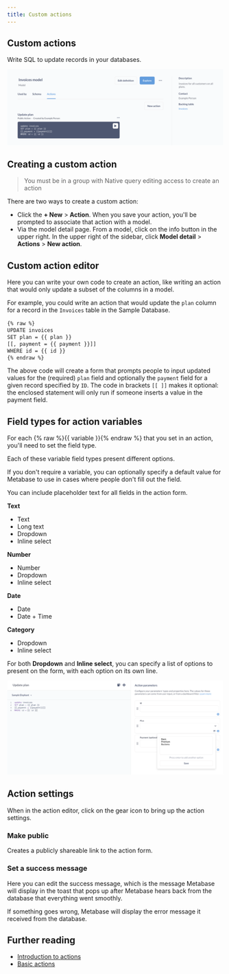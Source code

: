 ```yaml
---
title: Custom actions
---
```


## Custom actions

Write SQL to update records in your databases.

![Custom action](./images/custom-action.png)

## Creating a custom action

> You must be in a group with Native query editing access to create an action

There are two ways to create a custom action:

- Click the **+ New** > **Action**. When you save your action, you'll be prompted to associate that action with a model.
- Via the model detail page. From a model, click on the info button in the upper right. In the upper right of the sidebar, click **Model detail** > **Actions** > **New action**.

## Custom action editor

Here you can write your own code to create an action, like writing an action that would only update a subset of the columns in a model.

For example, you could write an action that would update the `plan` column for a record in the `Invoices` table in the Sample Database.

```
{% raw %}
UPDATE invoices
SET plan = {{ plan }}
[[, payment = {{ payment }}]]
WHERE id = {{ id }}
{% endraw %}
```

The above code will create a form that prompts people to input updated values for the (required) `plan` field and optionally the `payment` field for a given record specified by `ID`. The code in brackets `[[ ]]` makes it optional: the enclosed statement will only run if someone inserts a value in the payment field.

## Field types for action variables

For each {% raw %}{{ variable }}{% endraw %} that you set in an action, you'll need to set the field type.

Each of these variable field types present different options.

If you don't require a variable, you can optionally specify a default value for Metabase to use in cases where people don't fill out the field.

You can include placeholder text for all fields in the action form.

**Text**

- Text
- Long text
- Dropdown
- Inline select

**Number**

- Number
- Dropdown
- Inline select

**Date**

- Date
- Date + Time

**Category**

- Dropdown
- Inline select

For both **Dropdown** and **Inline select**, you can specify a list of options to present on the form, with each option on its own line.

![Dropdown select](./images/dropdown.png)

## Action settings

When in the action editor, click on the gear icon to bring up the action settings.

### Make public

Creates a publicly shareable link to the action form.

### Set a success message

Here you can edit the success message, which is the message Metabase will display in the toast that pops up after Metabase hears back from the database that everything went smoothly.

If something goes wrong, Metabase will display the error message it received from the database.

## Further reading

- [Introduction to actions](./introduction.md)
- [Basic actions](./basic.md)
